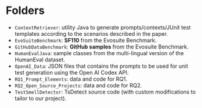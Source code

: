 # Folders


- `ContextRetriever`: utility Java to generate prompts/contexts/JUnit test templates according to the scenarios described in the paper.
- `EvoSuiteBenchmark`: **SF110** from the Evosuite Benchmark.
- `GitHubDataBenchmark`: **GitHub samples** from the Evosuite Benchmark.
- `HumanEvalJava`: sample classes from the multi-lingual version of the HumanEval dataset.
- `OpenAI_Data`: JSON files that contains the prompts to be used for unit test generation using the Open AI Codex API. 
- `RQ1_Prompt_Elements`: data and code for RQ1.
- `RQ2_Open_Source_Projects`: data and code for RQ2.
- `TestSmellDetector`: TsDetect source code (with custom modifications to tailor to our project).

